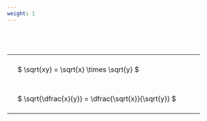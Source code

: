 ```yaml
---
weight: 1
---
```


#  
<br>
<style type="text/css">
#T_84d95 th.col_heading {
  text-align: left;
  font-size: 1em;
}
#T_84d95 td {
  text-align: left;
  font-size: 1em;
  padding: 1.5em;
}
#T_84d95_row0_col0, #T_84d95_row1_col0 {
  width: 400px;
  white-space: pre-wrap;
}
</style>
<table id="T_84d95">
  <thead>
  </thead>
  <tbody>
    <tr>
      <td id="T_84d95_row0_col0" class="data row0 col0" >$ \sqrt{xy} = \sqrt{x} \times \sqrt{y} $</td>
    </tr>
    <tr>
      <td id="T_84d95_row1_col0" class="data row1 col0" >$ \sqrt{\dfrac{x}{y}} = \dfrac{\sqrt{x}}{\sqrt{y}} $</td>
    </tr>
  </tbody>
</table>
